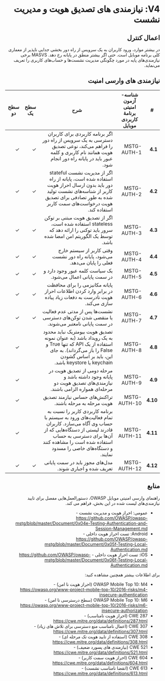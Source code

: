 <div dir="rtl" markdown="1">

# V4: نیازمندی های تصدیق هویت و مدیریت نشست

## اعمال کنترل

در بیشتر موارد، ورود کاربران به یک سرویس از راه دور بخشی جدایی ناپذیر از معماری کلی برنامه موبایل است. حتی اگر بیشتر منطق در پایانه رخ دهد. MASVS برخی نیازمندی‌های پایه در مورد چگونگی مدیریت نشست‌ها و حساب‌های کاربری را تعریف می‌نماید.

## نیازمندی های وارسی امنیت

| # | شناسه-آزمون امنیتی برنامۀ کاربردی موبایل | شرح | سطح یک | سطح دو |
| -- | -------- | ---------------------- | - | - |
| **4.1** | MSTG-AUTH-1 | اگر برنامه کاربردی برای کاربران دسترسی به یک سرویس از راه دور را فراهم می‌کند، نوعی تصدیق هویت همانند نام کاربری و کلمه عبور باید در پایانه راه دور انجام شود. | ✓ | ✓ |
| **4.2** | MSTG-AUTH-2 | اگر از مدیریت نشست stateful استفاده شده است، پایانه از راه دور باید بدون ارسال احراز هویت کاربر از شناسه‌های نشست تولید شده به طور تصادفی برای تصدیق هویت درخواست‌های سمت کاربر استفاده کند. | ✓ | ✓ |
| **4.3** | MSTG-AUTH-3 | اگر از تصدیق هویت مبتنی بر توکن stateless استفاده شده است، سرور باید توکنی را ارائه دهد که توسط یک الگوریتم امن امضا شده باشد. | ✓ | ✓ |
| **4.4** | MSTG-AUTH-4 | وقتی کاربر از سیستم خارج می‌شود، پایانه راه دور نشست فعلی را پایان می‌دهد. | ✓ | ✓ |
| **4.5** | MSTG-AUTH-5 | یک سیاست کلمه عبور وجود دارد و در سمت پایانی اعمال می‌شود. | ✓ | ✓ |
| **4.6** | MSTG-AUTH-6 | پایانه مکانیزمی را برای محافظت در برابر وارد کردن اطلاعات احراز هویت نادرست به دفعات زیاد پیاده سازی می‌کند. | ✓ | ✓ |
| **4.7** | MSTG-AUTH-7 | نشست‌ها پس از مدتی عدم فعالیت یا منقضی شدن توکن‌های دسترسی در سمت پایانی نامعتبر می‌شوند. | ✓ | ✓ |
| **4.8** | MSTG-AUTH-8 | تصدیق هویت بیومتریک نباید محدود به یک رویداد باشد (به عنوان نمونه استفاده از یک API که تنها True و False را باز می‌گرداند). به جای این، باید بر اساس گشودن keychain یا keystore باشد. | | ✓ |
| **4.9** | MSTG-AUTH-9 | مرحله دومی از تصدیق هویت در پایانه وجود داشته باشد و نیازمندی‌های تصدیق هویت دو مرحله‌ای همواره الزامی باشند.  | | ✓ |
| **4.10** | MSTG-AUTH-10 | تراکنش‌های حساس نیازمند تصدیق هویت مرحله به مرحله باشند. | | ✓ |
| **4.11** | MSTG-AUTH-11 | برنامه کاربردی کاربر را نسبت به تمام فعالیت‌های ورود به سیستم با حساب وی آگاه می‌سازد. کاربران قادرند لیستی از دستگاه‌هایی که از آن‌ها برای دسترسی به حساب استفاده شده است را مشاهده کنند و دستگاه‌های خاصی را مسدود نمایند. | | ✓ |
| **4.12** | MSTG-AUTH-12 | مدل‌های مجوز باید در سمت پایانی تعریف شده و اجباری شوند. | ✓ | ✓ |

## منابع

راهنمای وارسی امنیتی موبایل OWASP، دستورالعمل‌هایی مفصل برای تایید نیازمندی‌های لیست شده در این بخش، فراهم می کند.

- عمومی: احراز هویت و مدیریت نشست - <https://github.com/OWASP/owasp-mstg/blob/master/Document/0x04e-Testing-Authentication-and-Session-Management.md>
- Android: تست احراز هویت داخلی - <https://github.com/OWASP/owasp-mstg/blob/master/Document/0x05f-Testing-Local-Authentication.md>
- iOS: تست احراز هویت داخلی - <https://github.com/OWASP/owasp-mstg/blob/master/Document/0x06f-Testing-Local-Authentication.md>

برای اطلاعات بیشتر همچنین مشاهده کنید:

- OWASP Mobile Top 10: M4 (احراز هویت نا امن) - <https://owasp.org/www-project-mobile-top-10/2016-risks/m4-insecure-authentication>
- OWASP Mobile Top 10: M6 (سطح درسترسی نا امن) - <https://owasp.org/www-project-mobile-top-10/2016-risks/m6-insecure-authorization>
- CWE 287 (احراز هویت نامناسب) - <https://cwe.mitre.org/data/definitions/287.html>
- CWE 307 (اعمال نامناسب منع دسترسی برای تلاش های زیاد) - <https://cwe.mitre.org/data/definitions/307.html>
- CWE 308 (استفاده از تایید هویت تک مرحله ای) - <https://cwe.mitre.org/data/definitions/308.html>
- CWE 521 (نیازمندی های پسورد ضعیف) - <https://cwe.mitre.org/data/definitions/521.html>
- CWE 604 (احراز هویت سمت کاربر) - <https://cwe.mitre.org/data/definitions/604.html>
- CWE 613 (انقضا نامناسب نشست) - <https://cwe.mitre.org/data/definitions/613.html>

</div>
